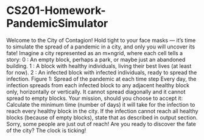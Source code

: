 # CS201-Homework-PandemicSimulator


Welcome to the City of Contagion!
Hold tight to your face masks — it’s time to simulate the spread of a pandemic in a city,
and only you will uncover its fate!
Imagine a city represented as an m×ngrid, where each cell tells a story:
0 : An empty block, perhaps a park, or maybe just an abandoned building.
1 : A block with healthy individuals, living their best lives (at least for now).
2 : An infected block with infected individuals, ready to spread the infection.
Figure 1: Spread of the pandemic at each time step
Every day, the infection spreads from each infected block to any adjacent healthy block
only, horizontally or vertically. It cannot spread diagonally and it cannot spread to empty
blocks. Your mission, should you choose to accept it:
Calculate the minimum time (number of days) it will take for the infection to
reach every healthy block in the city. If the infection cannot reach all healthy
blocks (because of empty blocks), state that as described in output section.
Sorry, some people are just out of reach! Are you ready to discover the fate
of the city? The clock is ticking!
